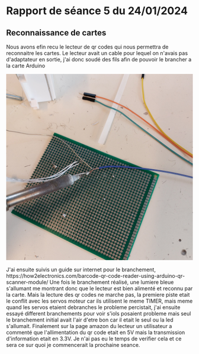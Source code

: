 # Rapport de séance 5 du 24/01/2024

## Reconnaissance de cartes
Nous avons efin recu le lecteur de qr codes qui nous permettra de reconnaitre les cartes. Le lecteur avait un cable pour lequel on n'avais pas d'adaptateur en sortie, j'ai donc soudé des fils afin de pouvoir le brancher a la carte Arduino
<p align="middle">
    <img src="/Images Diverses/soudure lecteur.jpg" width="600" />
</p>
J'ai ensuite suivis un guide sur internet pour le branchement,
https://how2electronics.com/barcode-qr-code-reader-using-arduino-qr-scanner-module/
Une fois le branchement réalisé, une lumiere bleue s'allumant me montrant donc que le lecteur est bien alimenté et reconnu par la carte. Mais la lecture des qr codes ne marche pas, la premiere piste etait le conflit avec les servos moteur car ils utilisent le meme TIMER, mais meme quand les servos etaient debranches le probleme percistait, j'ai ensuite essayé different branchements pour voir s'iols posaient probleme mais seul le branchement initial avait  l'air d'etre bon car il etait le seul ou la led s'allumait. Finalement sur la page amazon du lecteur un utilisateur a commenté que l'allimentation du qr code etait en 5V mais la transmission d'information etait en 3.3V. Je n'ai pas eu le temps de verifier cela et ce sera ce sur quoi je commencerait la prochaine seance.


